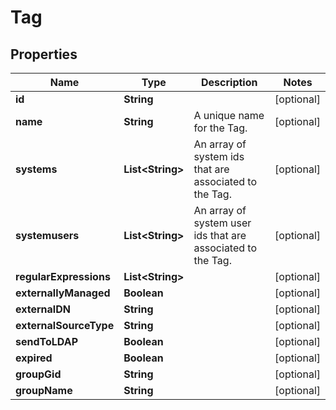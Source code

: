 
# Tag

## Properties
Name | Type | Description | Notes
------------ | ------------- | ------------- | -------------
**id** | **String** |  |  [optional]
**name** | **String** | A unique name for the Tag. |  [optional]
**systems** | **List&lt;String&gt;** | An array of system ids that are associated to the Tag. |  [optional]
**systemusers** | **List&lt;String&gt;** | An array of system user ids that are associated to the Tag. |  [optional]
**regularExpressions** | **List&lt;String&gt;** |  |  [optional]
**externallyManaged** | **Boolean** |  |  [optional]
**externalDN** | **String** |  |  [optional]
**externalSourceType** | **String** |  |  [optional]
**sendToLDAP** | **Boolean** |  |  [optional]
**expired** | **Boolean** |  |  [optional]
**groupGid** | **String** |  |  [optional]
**groupName** | **String** |  |  [optional]



